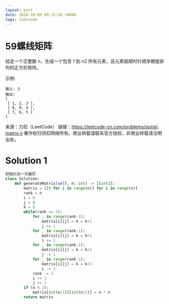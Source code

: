 ```yaml
---
layout: post
date: 2020-10-09 09:15:20 +0800
tags: leetcode
---
```


# 59螺线矩阵

给定一个正整数 n，生成一个包含 1 到 n2 所有元素，且元素按顺时针顺序螺旋排列的正方形矩阵。

示例:
```
输入: 3
输出:
[
 [ 1, 2, 3 ],
 [ 8, 9, 4 ],
 [ 7, 6, 5 ]
]
```
来源：力扣（LeetCode）
链接：https://leetcode-cn.com/problems/spiral-matrix-ii
著作权归领扣网络所有。商业转载请联系官方授权，非商业转载请注明出处。

# Solution 1
``` python
初始化后一次遍历  
class Solution:
    def generateMatrix(self, n: int) -> [[int]]:
        matrix = [[0 for i in range(n)] for i in range(n)]
        rank = n
        i = 0
        j = 0
        k = 0
        while(rank >= 2):
            for _ in range(rank-1):
                matrix[i][j] = k = k+1
                j += 1
            for _ in range(rank-1):
                matrix[i][j] = k = k+1
                i += 1
            for _ in range(rank-1):
                matrix[i][j] = k = k+1
                j -= 1
            for _ in range(rank-1):
                matrix[i][j] = k = k+1
                i -= 1
            rank -= 2
            i += 1
            j += 1
        if (n % 2):
            matrix[int(n/2)][int(n/2)] = n * n
        return matrix
```